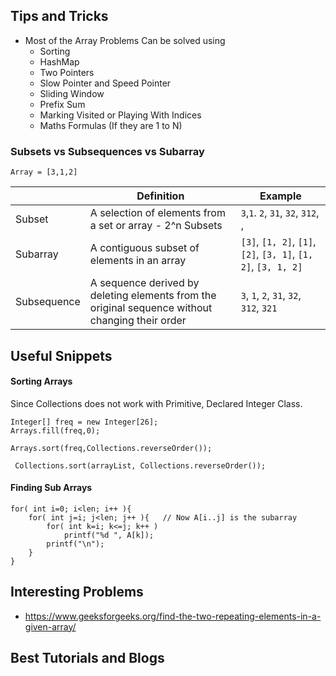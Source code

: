 <h2> Tips and Tricks </h2>

* Most of the Array Problems Can be solved using
    * Sorting
    * HashMap
    * Two Pointers
    * Slow Pointer and Speed Pointer
    * Sliding Window
    * Prefix Sum
    * Marking Visited or Playing With Indices
    * Maths Formulas (If they are 1 to N)

### Subsets vs Subsequences vs Subarray 

```
Array = [3,1,2]
```
|            | Definition                                  | Example                        |
|------------|---------------------------------------------|--------------------------------|
| Subset     | A selection of elements from a set or array - 2^n Subsets | `3`,`1`. `2`, `31`, `32`, `312`,` `, |
| Subarray   | A contiguous subset of elements in an array | `[3]`, `[1, 2]`, `[1]`, `[2]`, `[3, 1]`, `[1, 2]`, `[3, 1, 2]` |
| Subsequence| A sequence derived by deleting elements from the original sequence without changing their order | `3`, `1`, `2`, `31`, `32`, `312`, `321` |



<h2> Useful Snippets </h2>

<h4> Sorting Arrays</h4>
Since Collections does not work with Primitive, Declared Integer Class.

```
Integer[] freq = new Integer[26];
Arrays.fill(freq,0);

Arrays.sort(freq,Collections.reverseOrder());

 Collections.sort(arrayList, Collections.reverseOrder());

```
<h4> Finding Sub Arrays </h4>

```
for( int i=0; i<len; i++ ){
    for( int j=i; j<len; j++ ){   // Now A[i..j] is the subarray
        for( int k=i; k<=j; k++ )
            printf("%d ", A[k]);
        printf("\n");
    }
}
```

<h2> Interesting Problems </h2>

* https://www.geeksforgeeks.org/find-the-two-repeating-elements-in-a-given-array/


<h2> Best Tutorials and Blogs</h2>